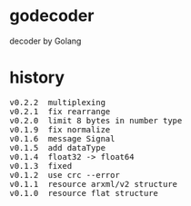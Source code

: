 # godecoder

decoder by Golang

# history
<pre>
v0.2.2  multiplexing
v0.2.1  fix rearrange
v0.2.0  limit 8 bytes in number type 
v0.1.9  fix normalize
v0.1.6  message Signal
v0.1.5  add dataType
v0.1.4  float32 -> float64 
v0.1.3  fixed 
v0.1.2  use crc --error 
v0.1.1  resource arxml/v2 structure
v0.1.0  resource flat structure
</pre>
